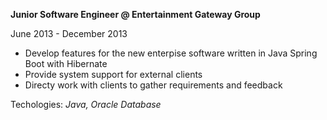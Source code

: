<b>Junior Software Engineer @ Entertainment Gateway Group</b>

<span class="text-sm">June 2013 - December 2013</span>

<ul class="list-bullets text-base">
<li>Develop features for the new enterpise software written in Java Spring Boot with Hibernate</li>
<li>Provide system support for external clients</li>
<li>Directy work with clients to gather requirements and feedback</li>
</ul>

<span class="text-sm">Techologies: <i>Java, Oracle Database</i></span>
